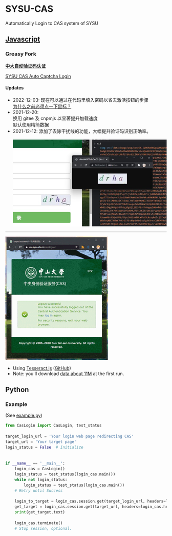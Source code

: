 # SYSU-CAS
Automatically Login to CAS system of SYSU

## [Javascript](CasLogin.js)
### Greasy Fork
**[中大自动验证码认证][1]**

[SYSU CAS Auto Captcha Login][2]

#### Updates

* 2022-12-03: 现在可以通过在代码里填入密码以省去激活按钮的步骤 <br> [为什么之前必须点一下鼠标？][6]
* 2021-12-20: <br> 换用 gitee 及 cnpmjs 以显著提升加载速度 <br> 默认使用精简数据
* 2021-12-12: 添加了去除干扰线的功能，大幅提升验证码识别正确率。 <br><br> ![Remove interference line](img/rmln.jpg)

---

![demo](img/demo.gif)

* Using [Tesseract.js][4] ([GitHub][5])
* Note: you'll download [data about 11M][3] at the first run.

## Python
### Example
(See [example.py](./example.py))
```python
from CasLogin import CasLogin, test_status

target_login_url = 'Your login web page redirecting CAS'
target_url = 'Your target page'
login_status = False  # Initialize


if __name__ == '__main__':
    login_cas = CasLogin()
    login_status = test_status(login_cas.main())
    while not login_status:
        login_status = test_status(login_cas.main())
    # Retry until Success
    
    login_to_target = login_cas.session.get(target_login_url, headers=login_cas.headers)
    get_target = login_cas.session.get(target_url, headers=login_cas.headers)
    print(get_target.text)
    
    login_cas.terminate()
    # Stop session, optional.
```

[1]: https://greasyfork.org/zh-CN/scripts/419757
[2]: https://greasyfork.org/en/scripts/419757
[3]: https://tessdata.projectnaptha.com/4.0.0/eng.traineddata.gz
[4]: https://tesseract.projectnaptha.com
[5]: https://github.com/naptha/tesseract.js
[6]: https://stackoverflow.com/questions/46268851
